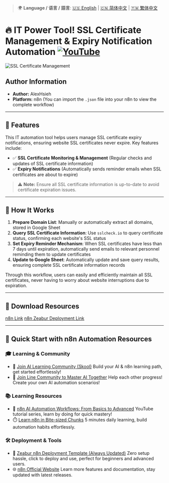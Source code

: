 > 🌍 **Language / 语言 / 語言**: [🇺🇸 English](./readme-en.md) | [🇨🇳 简体中文](./readme-cn.md) | [🇹🇼 繁体中文](./readme.md)

# 🔥 IT Power Tool! SSL Certificate Management & Expiry Notification Automation [![YouTube](https://img.shields.io/badge/Watch%20on-YouTube-red?logo=youtube)](https://youtu.be/VVXYiKapIKg)

![SSL Certificate Management](https://github.com/qwedsazxc78/ai-automation-n8n/blob/main/n8n/4-SSL-checker-automation/cover.png?raw=true)

## Author Information

* **Author:** AlexHsieh
* **Platform:** n8n (You can import the `.json` file into your n8n to view the complete workflow)

---

## 📌 Features

This IT automation tool helps users manage SSL certificate expiry notifications, ensuring website SSL certificates never expire. Key features include:

* ✅ **SSL Certificate Monitoring & Management** (Regular checks and updates of SSL certificate information)
* ✅ **Expiry Notifications** (Automatically sends reminder emails when SSL certificates are about to expire)

> ⚠ **Note:** Ensure all SSL certificate information is up-to-date to avoid certificate expiration issues.

---

## 🔧 How It Works

1. **Prepare Domain List**: Manually or automatically extract all domains, stored in Google Sheet
2. **Query SSL Certificate Information**: Use `sslcheck.io` to query certificate status, confirming each website's SSL status
3. **Set Expiry Reminder Mechanism**: When SSL certificates have less than 7 days until expiration, automatically send emails to relevant personnel reminding them to update certificates
4. **Update to Google Sheet**: Automatically update and save query results, ensuring complete SSL certificate information records

Through this workflow, users can easily and efficiently maintain all SSL certificates, never having to worry about website interruptions due to expiration.

---

## 🚀 Download Resources

[n8n Link](https://n8n.io/)
[n8n Zeabur Deployment Link](https://zeabur.com/referral?referralCode=qwedsazxc78)

---

## 🚀 Quick Start with n8n Automation Resources

### 🎓 Learning & Community

* 🔗 [Join AI Learning Community (Skool)](https://www.skool.com/ai-brain-alex/about?ref=5dde9b20e8e7432aa9a01df6e89685f4)
  Build your AI & n8n learning path, get started effortlessly!
* 🔗 [Join Line Community to Master AI Together](https://line.me/ti/g2/ZypIgLSzVPweRBgBqKvaRU10WEmnotuZOr7Lpg)
  Help each other progress! Create your own AI automation scenarios!

### 📚 Learning Resources

* 🎥 [n8n AI Automation Workflows: From Basics to Advanced](https://youtube.com/playlist?list=PLUf88uk7T54I83MBdbuXgUuA8rVklF4FA&si=wHsQw8YJu-erSdLd)
  YouTube tutorial series, learn by doing for quick mastery!
* ⏱️ [Learn n8n in Bite-sized Chunks](https://youtube.com/playlist?list=PLUf88uk7T54Iv6LV2NFgdTghaX2cPhtgH&si=G3gj2qn179ZFUqAZ)
  5 minutes daily learning, build automation habits effortlessly.

### 🛠️ Deployment & Tools

* 🧩 [Zeabur n8n Deployment Template (Always Updated)](https://zeabur.com/zh-TW/templates/0TUVZ7?referralDesktop=qwedsazxc78)
  Zero setup hassle, click to deploy and use, perfect for beginners and advanced users.
* 🌐 [n8n Official Website](https://n8n.io/)
  Learn more features and documentation, stay updated with latest releases.
